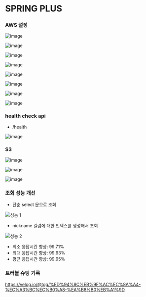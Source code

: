 # SPRING PLUS

### AWS 설정

![image](https://github.com/user-attachments/assets/4d4acd4a-3175-4b9e-a03e-82eb9470324f)

![image](https://github.com/user-attachments/assets/45ce4381-b0eb-42a2-8596-ee3dd87dadfd)

![image](https://github.com/user-attachments/assets/63c0fcf8-c9fc-4ed5-a420-4eb5dfa5b14b)


![image](https://github.com/user-attachments/assets/8c8b5f46-b33d-4896-af0e-704c73637c7f)

![image](https://github.com/user-attachments/assets/b3fc3c48-290e-4e4d-a87e-13e6c11373cc)

![image](https://github.com/user-attachments/assets/be309570-bf02-4754-8530-aa652e807a9b)

![image](https://github.com/user-attachments/assets/10256b68-11af-4a21-afb6-9fe09b47854c)

![image](https://github.com/user-attachments/assets/3e0f8cfd-2a8a-42c3-9bbe-e8e7f228180c)

### health check api

- /health

![image](https://github.com/user-attachments/assets/1ac48e17-0bda-4e55-a6f6-8c9ea0d3f600)

### S3

![image](https://github.com/user-attachments/assets/343326b0-80f0-41b9-8371-ca2887d1dea5)

![image](https://github.com/user-attachments/assets/c0047a7f-237c-4ed3-9d4a-66c9ce7cc30b)

![image](https://github.com/user-attachments/assets/346f2a24-f71f-4f9e-8af5-60c34031293a)

### 조회 성능 개선

- 단순 select 문으로 조회

![성능 1](https://github.com/user-attachments/assets/e8d95ea5-1319-493b-9b03-e6da3dea2314)

- nickname 컬럼에 대한 인덱스를 생성해서 조회

![성능 2](https://github.com/user-attachments/assets/c55d0c72-90b6-46f7-accb-d90034d9681a)

- 최소 응답시간 향상: 99.71%
- 최대 응답시간 향상: 99.93%
- 평균 응답시간 향상: 99.95%

### 트러블 슈팅 기록

https://velog.io/@tgg/%ED%94%8C%EB%9F%AC%EC%8A%A4-%EC%A3%BC%EC%B0%A8-%EA%B8%B0%EB%A1%9D
